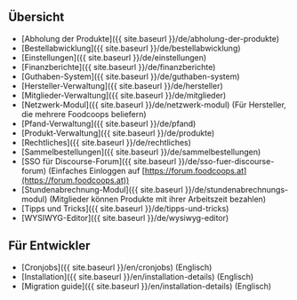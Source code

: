## Übersicht

* [Abholung der Produkte]({{ site.baseurl }}/de/abholung-der-produkte)
* [Bestellabwicklung]({{ site.baseurl }}/de/bestellabwicklung)
* [Einstellungen]({{ site.baseurl }}/de/einstellungen)
* [Finanzberichte]({{ site.baseurl }}/de/finanzberichte)
* [Guthaben-System]({{ site.baseurl }}/de/guthaben-system)
* [Hersteller-Verwaltung]({{ site.baseurl }}/de/hersteller)
* [Mitglieder-Verwaltung]({{ site.baseurl }}/de/mitglieder)
* [Netzwerk-Modul]({{ site.baseurl }}/de/netzwerk-modul) (Für Hersteller, die mehrere Foodcoops beliefern)
* [Pfand-Verwaltung]({{ site.baseurl }}/de/pfand)
* [Produkt-Verwaltung]({{ site.baseurl }}/de/produkte)
* [Rechtliches]({{ site.baseurl }}/de/rechtliches)
* [Sammelbestellungen]({{ site.baseurl }}/de/sammelbestellungen)
* [SSO für Discourse-Forum]({{ site.baseurl }}/de/sso-fuer-discourse-forum) (Einfaches Einloggen auf [https://forum.foodcoops.at](https://forum.foodcoops.at))
* [Stundenabrechnung-Modul]({{ site.baseurl }}/de/stundenabrechnungs-modul) (Mitglieder können Produkte mit ihrer Arbeitszeit bezahlen)
* [Tipps und Tricks]({{ site.baseurl }}/de/tipps-und-tricks)
* [WYSIWYG-Editor]({{ site.baseurl }}/de/wysiwyg-editor)

## Für Entwickler
* [Cronjobs]({{ site.baseurl }}/en/cronjobs) (Englisch)
* [Installation]({{ site.baseurl }}/en/installation-details) (Englisch)
* [Migration guide]({{ site.baseurl }}/en/installation-details) (Englisch)
